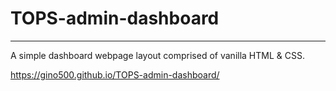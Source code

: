# TOPS-admin-dashboard

---

A simple dashboard webpage layout comprised of vanilla HTML & CSS.

https://gino500.github.io/TOPS-admin-dashboard/
